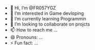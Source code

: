- 👋 Hi, I’m @FR057YGZ
- 👀 I’m interested in Game devloping
- 🌱 I’m currently learning Programmin
- 💞️ I’m looking to collaborate on projcts
- 📫 How to reach me ...
- 😄 Pronouns: ...
- ⚡ Fun fact: ...

<!---
FR057YGZ/FR057YGZ is a ✨ special ✨ repository because its `README.md` (this file) appears on your GitHub profile.
You can click the Preview link to take a look at your changes.
--->
